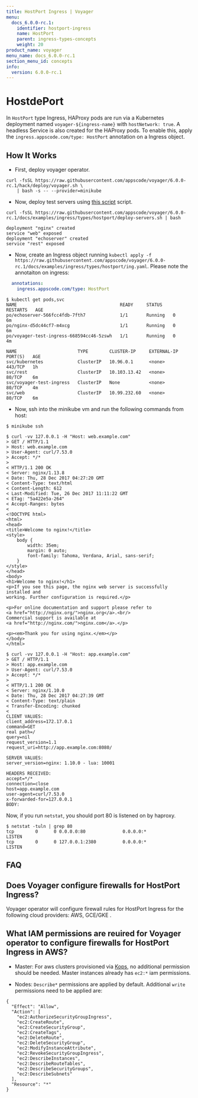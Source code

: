 ```yaml
---
title: HostPort Ingress | Voyager
menu:
  docs_6.0.0-rc.1:
    identifier: hostport-ingress
    name: HostPort
    parent: ingress-types-concepts
    weight: 20
product_name: voyager
menu_name: docs_6.0.0-rc.1
section_menu_id: concepts
info:
  version: 6.0.0-rc.1
---
```


# HostdePort

In `HostPort` type Ingress, HAProxy pods are run via a Kubernetes deployment named `voyager-${ingress-name}` with `hostNetwork: true`. A headless Service is also created for the HAProxy pods. To enable this, apply the `ingress.appscode.com/type: HostPort` annotation on a Ingress object.

## How It Works

- First, deploy voyager operator.

```console
curl -fsSL https://raw.githubusercontent.com/appscode/voyager/6.0.0-rc.1/hack/deploy/voyager.sh \
    | bash -s -- --provider=minikube
```

- Now, deploy test servers using [this script](/docs/6.0.0-rc.1/examples/ingress/types/hostport/deploy-servers.sh) script.

```console
curl -fsSL https://raw.githubusercontent.com/appscode/voyager/6.0.0-rc.1/docs/examples/ingress/types/hostport/deploy-servers.sh | bash

deployment "nginx" created
service "web" exposed
deployment "echoserver" created
service "rest" exposed
```

- Now, create an Ingress object running `kubectl apply -f https://raw.githubusercontent.com/appscode/voyager/6.0.0-rc.1/docs/examples/ingress/types/hostport/ing.yaml`. Please note the annotaiton on ingress:

```yaml
  annotations:
    ingress.appscode.com/type: HostPort
```

```console
$ kubectl get pods,svc
NAME                                       READY     STATUS    RESTARTS   AGE
po/echoserver-566fcc4fdb-7fth7             1/1       Running   0          6m
po/nginx-d5dc44cf7-m4xcg                   1/1       Running   0          6m
po/voyager-test-ingress-668594cc46-5zswh   1/1       Running   0          4m

NAME                       TYPE        CLUSTER-IP     EXTERNAL-IP   PORT(S)   AGE
svc/kubernetes             ClusterIP   10.96.0.1      <none>        443/TCP   1h
svc/rest                   ClusterIP   10.103.13.42   <none>        80/TCP    6m
svc/voyager-test-ingress   ClusterIP   None           <none>        80/TCP    4m
svc/web                    ClusterIP   10.99.232.60   <none>        80/TCP    6m
```

- Now, ssh into the minikube vm and run the following commands from host:

```console
$ minikube ssh

$ curl -vv 127.0.0.1 -H "Host: web.example.com"
> GET / HTTP/1.1
> Host: web.example.com
> User-Agent: curl/7.53.0
> Accept: */*
>
< HTTP/1.1 200 OK
< Server: nginx/1.13.8
< Date: Thu, 28 Dec 2017 04:27:20 GMT
< Content-Type: text/html
< Content-Length: 612
< Last-Modified: Tue, 26 Dec 2017 11:11:22 GMT
< ETag: "5a422e5a-264"
< Accept-Ranges: bytes
<
<!DOCTYPE html>
<html>
<head>
<title>Welcome to nginx!</title>
<style>
    body {
        width: 35em;
        margin: 0 auto;
        font-family: Tahoma, Verdana, Arial, sans-serif;
    }
</style>
</head>
<body>
<h1>Welcome to nginx!</h1>
<p>If you see this page, the nginx web server is successfully installed and
working. Further configuration is required.</p>

<p>For online documentation and support please refer to
<a href="http://nginx.org/">nginx.org</a>.<br/>
Commercial support is available at
<a href="http://nginx.com/">nginx.com</a>.</p>

<p><em>Thank you for using nginx.</em></p>
</body>
</html>
```

```console
$ curl -vv 127.0.0.1 -H "Host: app.example.com"
> GET / HTTP/1.1
> Host: app.example.com
> User-Agent: curl/7.53.0
> Accept: */*
>
< HTTP/1.1 200 OK
< Server: nginx/1.10.0
< Date: Thu, 28 Dec 2017 04:27:39 GMT
< Content-Type: text/plain
< Transfer-Encoding: chunked
<
CLIENT VALUES:
client_address=172.17.0.1
command=GET
real path=/
query=nil
request_version=1.1
request_uri=http://app.example.com:8080/

SERVER VALUES:
server_version=nginx: 1.10.0 - lua: 10001

HEADERS RECEIVED:
accept=*/*
connection=close
host=app.example.com
user-agent=curl/7.53.0
x-forwarded-for=127.0.0.1
BODY:
```

Now, if you run `netstat`, you should port 80 is listened on by haproxy.

```console
$ netstat -tuln | grep 80
tcp        0      0 0.0.0.0:80              0.0.0.0:*               LISTEN
tcp        0      0 127.0.0.1:2380          0.0.0.0:*               LISTEN
```

## FAQ

## Does Voyager configure firewalls for HostPort Ingress?

Voyager operator will configure firewall rules for HostPort Ingress for the following cloud providers: AWS, GCE/GKE .

## What IAM permissions are reuired for Voyager operator to configure firewalls for HostPort Ingress in AWS?

 - Master: For aws clusters provisioned via [Kops](https://github.com/kubernetes/kops/blob/master/docs/iam_roles.md), no additional permission should be needed. Master instances already has `ec2:*` iam permissions.

- Nodes: `Describe*` permissions are applied by default. Additional `write` permissions need to be applied are:
```
{
  "Effect": "Allow",
  "Action": [
	"ec2:AuthorizeSecurityGroupIngress",
	"ec2:CreateRoute",
	"ec2:CreateSecurityGroup",
	"ec2:CreateTags",
	"ec2:DeleteRoute",
	"ec2:DeleteSecurityGroup",
	"ec2:ModifyInstanceAttribute",
	"ec2:RevokeSecurityGroupIngress",
	"ec2:DescribeInstances",
	"ec2:DescribeRouteTables",
	"ec2:DescribeSecurityGroups",
	"ec2:DescribeSubnets"
  ],
  "Resource": "*"
}
```
